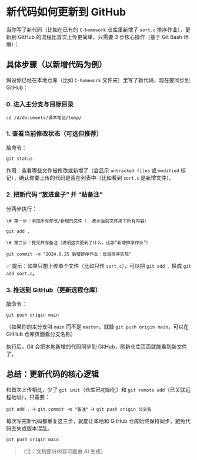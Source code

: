 # 新代码如何更新到 GitHub

当你写了新代码（比如在已有的 `C-homework` 仓库里新增了 `sort.c` 排序作业），更新到 GitHub 的流程比首次上传更简单，只需要 3 步核心操作（基于 Git Bash 环境）：

## 具体步骤（以新增代码为例）

假设你已经在本地仓库（比如 `C-homework` 文件夹）里写了新代码，现在要同步到 GitHub：

### 0. 进入主分支与目标目录



```git
cd /d/documents/课本笔记/temp/
```

### 1. 查看当前修改状态（可选但推荐）

敲命令：



```git
git status
```

作用：查看哪些文件被修改或新增了（会显示 `untracked files` 或 `modified` 标记），确认你要上传的代码是否在列表中（比如看到 `sort.c` 是新增文件）。

### 2. 把新代码 “放进盒子” 并 “贴备注”

分两步执行：



```
\# 第一步：添加所有修改/新增的文件（. 表示当前文件夹下所有内容）

git add .

\# 第二步：提交并写备注（说明这次更新了什么，比如“新增排序作业”）

git commit -m "2024.9.25 新增排序作业：冒泡排序实现"
```

✅ 提示：如果只想上传单个文件（比如只传 `sort.c`），可以把 `git add .` 换成 `git add sort.c`。

### 3. 推送到 GitHub（更新远程仓库）

敲命令：



```
git push origin main
```

（如果你的主分支叫 `main` 而不是 `master`，就敲 `git push origin main`，可以在 GitHub 仓库页面看分支名称）

执行后，Git 会把本地新增的代码同步到 GitHub，刷新仓库页面就能看到新文件了。

## 总结：更新代码的核心逻辑

和首次上传相比，少了 `git init`（仓库已初始化）和 `git remote add`（已关联远程地址），只需要：

`git add .` → `git commit -m "备注"` → `git push origin 分支名`

每次写完新代码都重复这三步，就能让本地和 GitHub 仓库始终保持同步，避免代码丢失或版本混乱。



```
git push origin main
```

> （注：文档部分内容可能由 AI 生成）
